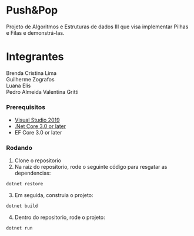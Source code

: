 
# Push&Pop
Projeto de Algoritmos e Estruturas de dados III que visa implementar Pilhas e Filas e demonstrá-las.

# Integrantes

Brenda Cristina Lima  
Guilherme Zografos  
Luana Elis  
Pedro Almeida 
Valentina Gritti  

### Prerequisitos

* [Visual Studio 2019](https://visualstudio.microsoft.com/downloads/)
* [.Net Core 3.0 or later](https://dotnet.microsoft.com/download/dotnet-core/2.2)
* EF Core 3.0 or later

### Rodando
1. Clone o repositorio
2. Na raiz do repositorio, rode o seguinte código para resgatar as dependencias:
```csharp
dotnet restore
```
3. Em seguida, construia o projeto:
```csharp
dotnet build
```
4. Dentro do repositorio, rode o projeto:
```csharp
dotnet run
```


